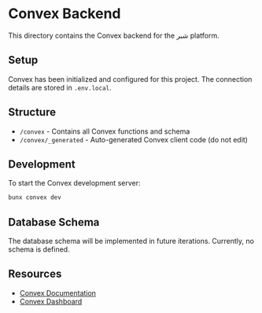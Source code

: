 # Convex Backend

This directory contains the Convex backend for the شبر platform.

## Setup

Convex has been initialized and configured for this project. The connection details are stored in `.env.local`.

## Structure

- `/convex` - Contains all Convex functions and schema
- `/convex/_generated` - Auto-generated Convex client code (do not edit)

## Development

To start the Convex development server:
```bash
bunx convex dev
```

## Database Schema

The database schema will be implemented in future iterations. Currently, no schema is defined.

## Resources

- [Convex Documentation](https://docs.convex.dev)
- [Convex Dashboard](https://dashboard.convex.dev)
